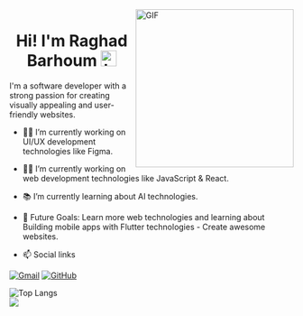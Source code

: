 <img alt="GIF" align="right" src="https://github.com/arsentieva/arsentieva/blob/main/code.gif?raw=true" height="280">
<h1 align="center"> Hi! I'm Raghad Barhoum <img src="https://user-images.githubusercontent.com/1303154/88677602-1635ba80-d120-11ea-84d8-d263ba5fc3c0.gif" width="28px" alt="hi"></h1>
<p>
I'm a software developer with a strong passion for creating visually appealing and user-friendly websites. 
</p>

- 👨‍💻 I’m currently working on UI/UX development technologies like Figma.
- 👨‍💻 I’m currently working on web development technologies like JavaScript & React.
- 📚 I’m currently learning about AI technologies.
- 🎯 Future Goals: Learn more web technologies and learning about Building mobile apps with Flutter technologies - Create awesome websites.
  
- 📫 Social links
<p>
<a href="raghadba73@gmail.com"><img src="https://img.icons8.com/bubbles/50/000000/gmail.png" title='Gmail' alt="Gmail"/></a>
<a href="https://github.com/raghad73"><img src="https://img.icons8.com/bubbles/50/000000/github.png" title='GitHub' alt="GitHub"/></a>
</p>



<!-- ![Top Langs](https://github-readme-stats.vercel.app/api/top-langs/?username=mohamedelkashef15&hide_progress=true) -->
![Top Langs](https://github-readme-stats.vercel.app/api/top-langs/?username=mohamedelkashef15&layout=compact)
<br>
<a href="https://komarev.com/ghpvc/?username=mohamedelkashef15&style=for-the-badge">
    <img src="https://komarev.com/ghpvc/?username=mohamedelkashef15&style=for-the-badge">
</a>
